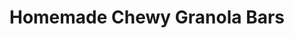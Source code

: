 ---
title: Homemade Chewy Granola Bars
summary: Easy, wholesome granola bars packed with oats, nut butter, seeds, and dried fruit—perfect for snacking on the go.

linkout: https://plantyou.com/homemade-chewy-granola-bars/

tags:
- vegan
- snack
- breakfast
- bars

servings: 10
time: 30m

ingredients:
- 2 cups rolled oats
- 1/2 cup nut or seed butter (e.g., almond, peanut, sunflower)
- 1/3 cup maple syrup
- 1/4 cup coconut oil, melted
- 1/2 cup chopped nuts (e.g., almonds, walnuts)
- 1/2 cup dried fruit (e.g., cranberries, raisins)
- 1/4 cup seeds (e.g., pumpkin, sunflower, chia)
- 1/2 tsp vanilla extract
- 1/4 tsp salt

directions:
- Preheat oven to 350F (175C) and line a baking pan with parchment paper.
- In a large bowl, mix together oats, nuts, dried fruit, seeds, and salt.
- In a separate bowl, whisk nut/seed butter, maple syrup, coconut oil, and vanilla until smooth.
- Combine wet and dry ingredients, mix until evenly coated.
- Press mixture firmly into the prepared pan.
- Bake for 15–18 minutes until golden around the edges.
- Cool completely, then slice into bars.
---